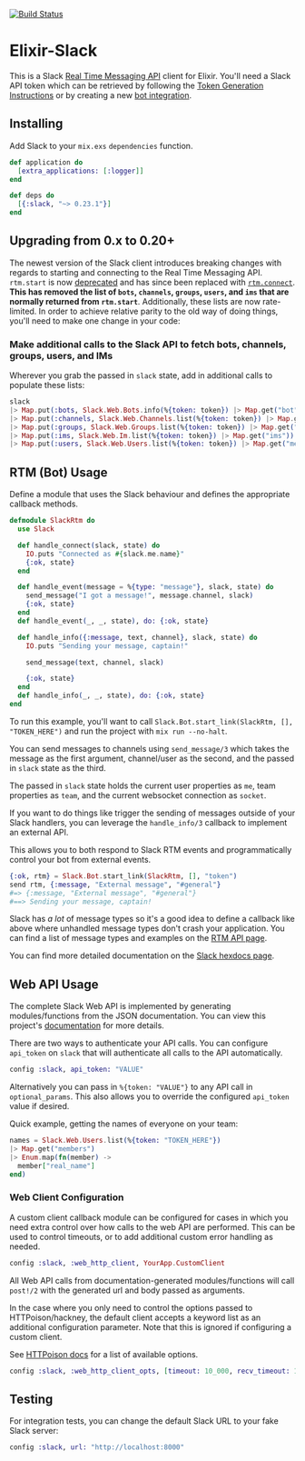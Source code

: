 [![Build
Status](https://api.travis-ci.org/BlakeWilliams/Elixir-Slack.svg?branch=master)](https://travis-ci.org/BlakeWilliams/Elixir-Slack)

# Elixir-Slack

This is a Slack [Real Time Messaging API] client for Elixir.  You'll need a
Slack API token which can be retrieved by following the [Token Generation
Instructions] or by creating a
new [bot integration].

[Real time Messaging API]: https://api.slack.com/rtm
[Token Generation Instructions]: https://hexdocs.pm/slack/token_generation_instructions.html
[bot integration]: https://my.slack.com/services/new/bot

## Installing

Add Slack to your `mix.exs` `dependencies` function.

[websocket_client]: https://github.com/jeremyong/websocket_client

```elixir
def application do
  [extra_applications: [:logger]]
end

def deps do
  [{:slack, "~> 0.23.1"}]
end
```

## Upgrading from 0.x to 0.20+

The newest version of the Slack client introduces breaking changes with regards to starting and connecting to the Real Time Messaging API. `rtm.start` is now [deprecated](https://api.slack.com/methods/rtm.start) and has since been replaced with [`rtm.connect`](https://api.slack.com/methods/rtm.connect). **This has removed the list of  `bots`, `channels`, `groups`, `users`, and `ims` that are normally returned from `rtm.start`**. Additionally, these lists are now rate-limited. In order to achieve relative parity to the old way of doing things, you'll need to make one change in your code:

### Make additional calls to the Slack API to fetch bots, channels, groups, users, and IMs

Wherever you grab the passed in `slack` state, add in additional calls to populate these lists:

```elixir
slack
|> Map.put(:bots, Slack.Web.Bots.info(%{token: token}) |> Map.get("bot"))
|> Map.put(:channels, Slack.Web.Channels.list(%{token: token}) |> Map.get("channels"))
|> Map.put(:groups, Slack.Web.Groups.list(%{token: token}) |> Map.get("groups"))
|> Map.put(:ims, Slack.Web.Im.list(%{token: token}) |> Map.get("ims"))
|> Map.put(:users, Slack.Web.Users.list(%{token: token}) |> Map.get("members"))
```

## RTM (Bot) Usage

Define a module that uses the Slack behaviour and defines the appropriate
callback methods.

```elixir
defmodule SlackRtm do
  use Slack

  def handle_connect(slack, state) do
    IO.puts "Connected as #{slack.me.name}"
    {:ok, state}
  end

  def handle_event(message = %{type: "message"}, slack, state) do
    send_message("I got a message!", message.channel, slack)
    {:ok, state}
  end
  def handle_event(_, _, state), do: {:ok, state}

  def handle_info({:message, text, channel}, slack, state) do
    IO.puts "Sending your message, captain!"

    send_message(text, channel, slack)

    {:ok, state}
  end
  def handle_info(_, _, state), do: {:ok, state}
end
```

To run this example, you'll want to call `Slack.Bot.start_link(SlackRtm, [],
"TOKEN_HERE")` and run the project with `mix run --no-halt`.

You can send messages to channels using `send_message/3` which takes the message
as the first argument, channel/user as the second, and the passed in `slack`
state as the third.

The passed in `slack` state holds the current user properties as `me`, team
properties as `team`, and the current websocket connection as `socket`.

[rtm.connect]: https://api.slack.com/methods/rtm.connect

If you want to do things like trigger the sending of messages outside of your
Slack handlers, you can leverage the `handle_info/3` callback to implement an
external API.

This allows you to both respond to Slack RTM events and programmatically control
your bot from external events.

```elixir
{:ok, rtm} = Slack.Bot.start_link(SlackRtm, [], "token")
send rtm, {:message, "External message", "#general"}
#=> {:message, "External message", "#general"}
#==> Sending your message, captain!
```

Slack has *a lot* of message types so it's a good idea to define a callback like
above where unhandled message types don't crash your application. You can find a
list of message types and examples on the [RTM API page].

You can find more detailed documentation on the [Slack hexdocs
page][documentation].

[RTM API page]: https://api.slack.com/rtm

## Web API Usage

The complete Slack Web API is implemented by generating modules/functions from
the JSON documentation. You can view this project's [documentation] for more
details.

There are two ways to authenticate your API calls. You can configure `api_token`
on `slack` that will authenticate all calls to the API automatically.

```elixir
config :slack, api_token: "VALUE"
```

Alternatively you can pass in `%{token: "VALUE"}` to any API call in
`optional_params`. This also allows you to override the configured `api_token`
value if desired.

Quick example, getting the names of everyone on your team:

```elixir
names = Slack.Web.Users.list(%{token: "TOKEN_HERE"})
|> Map.get("members")
|> Enum.map(fn(member) ->
  member["real_name"]
end)
```

### Web Client Configuration

A custom client callback module can be configured for cases in which you need extra control
over how calls to the web API are performed. This can be used to control timeouts, or to add additional
custom error handling as needed.

```elixir
config :slack, :web_http_client, YourApp.CustomClient
```

All Web API calls from documentation-generated modules/functions will call `post!/2` with the generated url
and body passed as arguments.

In the case where you only need to control the options passed to HTTPoison/hackney, the default client accepts
a keyword list as an additional configuration parameter. Note that this is ignored if configuring a custom client.

See [HTTPoison docs](https://hexdocs.pm/httpoison/HTTPoison.html#request/5) for a list of available options.

```elixir
config :slack, :web_http_client_opts, [timeout: 10_000, recv_timeout: 10_000]
```

## Testing

For integration tests, you can change the default Slack URL to your fake Slack
server:

```elixir
config :slack, url: "http://localhost:8000"
```

[documentation]: http://hexdocs.pm/slack/
